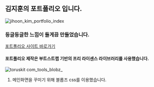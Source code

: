 ## 김지훈의 포트폴리오 입니다.
![jihoon_kim_portfolio_index](https://user-images.githubusercontent.com/78772727/128680045-83aed67d-10c8-4617-97f8-194e21cbb6bf.png)

### 둥글둥글한 느낌이 들게끔 만들었습니다.
[포트폴리오 사이트 바로가기](https://wlgnsld1108.github.io/jihoon_kim_portfolio/)

#### 포트폴리오 제작은 부트스트랩 기반의 프리 라이센스 라이브러리를 사용했습니다.

![toruskit com_tools_blobz_](https://user-images.githubusercontent.com/78772727/128680477-4f9b6c83-03b1-4e46-aa47-1c57c3c15ef6.png)
1. 메인화면을 꾸미기 위해 블롭즈 css를 이용했습니다.

